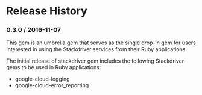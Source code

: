 # Release History

### 0.3.0 / 2016-11-07

This gem is an umbrella gem that serves as the single drop-in gem for users interested in using the Stackdriver services from their Ruby applications.
 
 The initial release of stackdriver gem includes the following Stackdriver gems to be used in Ruby applications:
* google-cloud-logging
* google-cloud-error_reporting
